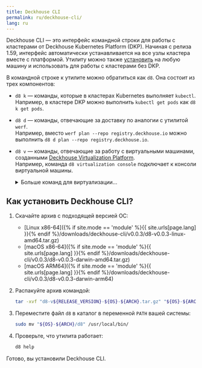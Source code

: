 ```yaml
---
title: Deckhouse CLI
permalink: ru/deckhouse-cli/
lang: ru
---
```


Deckhouse CLI — это интерфейс командной строки для работы с кластерами от Deckhouse Kubernetes Platform (DKP). Начиная с релиза 1.59, интерфейс автоматически устанавливается на все узлы кластера вместе с платформой. Утилиту можно также [установить](#как-установить-deckhouse-cli) на любую машину и использовать для работы с кластерами без DKP.

В командной строке к утилите можно обратиться как `d8`. Она состоит из трех компонентов:
* `d8 k` — команды, которые в кластерах Kubernetes выполняет `kubectl`.  
    Например, в кластере DKP можно выполнить `kubectl get pods` как `d8 k get pods`.
* `d8 d` — команды, отвечающие за доставку по аналогии с утилитой `werf`.  
    Например, вместо `werf plan --repo registry.deckhouse.io` можно выполнить `d8 d plan --repo registry.deckhouse.io`.
* `d8 v` — команды, отвечающие за работу с виртуальными машинами, созданными [Deckhouse Virtualization Platform](../../modules/virtualization/stable/).  
    Например, команда `d8 virtualization console` подключает к консоли виртуальной машины.

    <div markdown="0">
    <details><summary>Больше команд для виртуализации...</summary>
    <ul>
    <li><code>d8 v console</code> подключает к консоли виртуальной машины.</li>
    <li><code>d8 v port-forward</code> перенаправляет локальные порты на виртуальную машину.</li>
    <li><code>d8 v scp</code> использует клиент SCP для работы с файлами на виртуальной машине.</li>
    <li><code>d8 v ssh</code> настроит SSH-соединение с виртуальной машиной.</li>
    <li><code>d8 v vnc</code> настроит VNC-соединение с виртуальной машиной.</li>
    </ul>
    </details>
    </div>

## Как установить Deckhouse CLI?

1. Скачайте архив с подходящей версией ОС:
   * [Linux x86-64]({% if site.mode == 'module' %}{{ site.urls[page.lang] }}{% endif %}/downloads/deckhouse-cli/v0.0.3/d8-v0.0.3-linux-amd64.tar.gz)
   * [macOS x86-64]({% if site.mode == 'module' %}{{ site.urls[page.lang] }}{% endif %}/downloads/deckhouse-cli/v0.0.3/d8-v0.0.3-darwin-amd64.tar.gz)
   * [macOS ARM64]({% if site.mode == 'module' %}{{ site.urls[page.lang] }}{% endif %}/downloads/deckhouse-cli/v0.0.3/d8-v0.0.3-darwin-arm64)

1. Распакуйте архив командой:

   ```bash
   tar -xvf "d8-v${RELEASE_VERSION}-${OS}-${ARCH}.tar.gz" "${OS}-${ARCH}/d8"
   ```

1. Переместите файл `d8` в каталог в переменной `PATH` вашей системы:

   ```bash
   sudo mv "${OS}-${ARCH}/d8" /usr/local/bin/
   ```

1. Проверьте, что утилита работает:

   ```bash
   d8 help
   ```

Готово, вы установили Deckhouse CLI.
